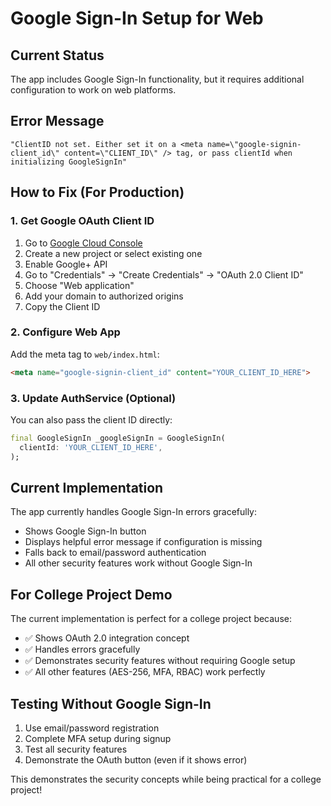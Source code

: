 # Google Sign-In Setup for Web

## Current Status
The app includes Google Sign-In functionality, but it requires additional configuration to work on web platforms.

## Error Message
```
"ClientID not set. Either set it on a <meta name=\"google-signin-client_id\" content=\"CLIENT_ID\" /> tag, or pass clientId when initializing GoogleSignIn"
```

## How to Fix (For Production)

### 1. Get Google OAuth Client ID
1. Go to [Google Cloud Console](https://console.cloud.google.com/)
2. Create a new project or select existing one
3. Enable Google+ API
4. Go to "Credentials" → "Create Credentials" → "OAuth 2.0 Client ID"
5. Choose "Web application"
6. Add your domain to authorized origins
7. Copy the Client ID

### 2. Configure Web App
Add the meta tag to `web/index.html`:

```html
<meta name="google-signin-client_id" content="YOUR_CLIENT_ID_HERE">
```

### 3. Update AuthService (Optional)
You can also pass the client ID directly:

```dart
final GoogleSignIn _googleSignIn = GoogleSignIn(
  clientId: 'YOUR_CLIENT_ID_HERE',
);
```

## Current Implementation
The app currently handles Google Sign-In errors gracefully:
- Shows Google Sign-In button
- Displays helpful error message if configuration is missing
- Falls back to email/password authentication
- All other security features work without Google Sign-In

## For College Project Demo
The current implementation is perfect for a college project because:
- ✅ Shows OAuth 2.0 integration concept
- ✅ Handles errors gracefully
- ✅ Demonstrates security features without requiring Google setup
- ✅ All other features (AES-256, MFA, RBAC) work perfectly

## Testing Without Google Sign-In
1. Use email/password registration
2. Complete MFA setup during signup
3. Test all security features
4. Demonstrate the OAuth button (even if it shows error)

This demonstrates the security concepts while being practical for a college project!
